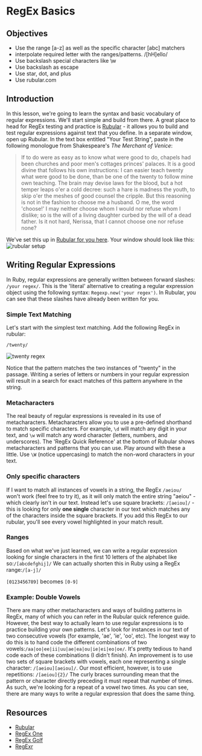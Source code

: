 # RegEx Basics

## Objectives

- Use the range [a-z] as well as the specific character [abc] matchers
- interpolate required letter with the ranges/patterns. /[hH]ello/
- Use backslash special characters like \w
- Use backslash as escape
- Use star, dot, and plus
- Use rubular.com


## Introduction

In this lesson, we're going to learn the syntax and basic vocabulary of regular expressions. We'll start simple and build from there. A great place to head for RegEx testing and practice is [Rubular](http://rubular.com/) - it allows you to build and test regular expressions against text that you define. In a separate window, open up Rubular. In the text box entitled "Your Test String", paste in the following monologue from Shakespeare's *The Merchant of Venice*:

>If to do were as easy as to know what were good to do, chapels had been churches and poor men's cottages princes' palaces. It is a good divine that follows his own instructions: I can easier teach twenty what were good to be done, than be one of the twenty to follow mine own teaching. The brain may devise laws for the blood, but a hot temper leaps o'er a cold decree: such a hare is madness the youth, to skip o'er the meshes of good counsel the cripple. But this reasoning is not in the fashion to choose me a husband. O me, the word 'choose!' I may neither choose whom I would nor refuse whom I dislike; so is the will of a living daughter curbed by the will of a dead father. Is it not hard, Nerissa, that I cannot choose one nor refuse none?

We've set this up in [Rubular for you here](http://rubular.com/r/s2jizA9W9V). Your window should look like this:
![rubular setup](http://curriculum-content.s3.amazonaws.com/web-development/Regex/rubular_setup.png)


## Writing Regular Expressions

In Ruby, regular expressions are generally written between forward slashes: `/your regex/`. This is the 'literal' alternative to creating a regular expression object using the following syntax: `Regexp.new('your regex')`. In Rubular, you can see that these slashes have already been written for you.

### Simple Text Matching

Let's start with the simplest text matching. Add the following RegEx in rubular:
```
/twenty/
```

![twenty regex](https://curriculum-content.s3.amazonaws.com/web-development/Regex/twenty.png)

Notice that the pattern matches the two instances of "twenty" in the passage. Writing a series of letters or numbers in your regular expression will result in a search for exact matches of this pattern anywhere in the string. 

### Metacharacters
The real beauty of regular expressions is revealed in its use of metacharacters. Metacharacters allow you to use a pre-defined shorthand to match specific characters. For example, `\d` will match any digit in your text, and `\w` will match any word character (letters, numbers, and underscores). The 'RegEx Quick Reference' at the bottom of Rubular shows metacharacters and patterns that you can use. Play around with these a little. Use `\W` (notice uppercasing) to match the non-word characters in your text.

### Only specific characters

If I want to match all instances of vowels in a string, the RegEx `/aeiou/` won't work (feel free to try it), as it will only match the entire string "aeiou" - which clearly isn't in our text. Instead let's use square brackets: `/[aeiou]/` - this is looking for only **one single** character in our text which matches any of the characters inside the square brackets. If you add this RegEx to our rubular, you'll see every vowel highlighted in your match result.

### Ranges

Based on what we've just learned, we can write a regular expression looking for single characters in the first 10 letters of the alphabet like so:`/[abcdefghij]/`
We can actually shorten this in Ruby using a RegEx range:`/[a-j]/`

`[0123456789]` becomes `[0-9]`

### Example: Double Vowels

There are many other metacharacters and ways of building patterns in RegEx, many of which you can refer in the Rubular quick reference guide. However, the best way to actually learn to use regular expressions is to practice building your own patterns. Let's look for instances in our text of two consecutive vowels (for example, 'ae', 'ie', 'oo', etc). The longest way to do this is to hand code the different combinations of two vowels:`/aa|oo|ee|ii|uu|ae|ea|ou|ie|ei|eo|oe/`. It's pretty tedious to hand code each of these combinations (I didn't finish). An improvement is to use two sets of square brackets with vowels, each one representing a single character: `/[aeiou][aeiou]/`. Our most efficient, however, is to use repetitions: `/[aeiou]{2}/` The curly braces surrounding mean that the pattern or character directly preceding it must repeat that number of times. As such, we're looking for a repeat of a vowel two times. As you can see, there are many ways to write a regular expression that does the same thing. 

## Resources

+ [Rubular](http://rubular.com/)
+ [RegEx One](http://regexone.com/)
+ [RegEx Golf](http://regex.alf.nu/)
+ [RegExr](http://www.regexr.com/)

 